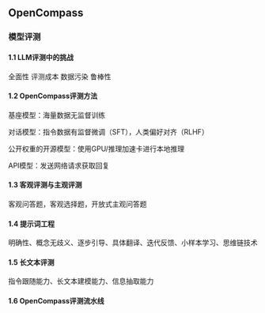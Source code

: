 ## OpenCompass
### 模型评测
#### 1.1 LLM评测中的挑战
全面性 评测成本 数据污染 鲁棒性
#### 1.2 OpenCompass评测方法
基座模型：海量数据无监督训练

对话模型：指令数据有监督微调（SFT），人类偏好对齐（RLHF）

公开权重的开源模型：使用GPU/推理加速卡进行本地推理

API模型：发送网络请求获取回复

#### 1.3 客观评测与主观评测
客观问答题，客观选择题，开放式主观问答题

#### 1.4 提示词工程
明确性、概念无歧义、逐步引导、具体翻译、迭代反馈、小样本学习、思维链技术

#### 1.5 长文本评测
指令跟随能力、长文本建模能力、信息抽取能力

#### 1.6 OpenCompass评测流水线
